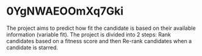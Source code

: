 # 0YgNWAEOOmXq7Gki
The project aims to predict how fit the candidate is based on their available information (variable fit). The project is divided into 2 steps: Rank candidates based on a fitness score and then  Re-rank candidates when a candidate is starred.

